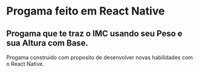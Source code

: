 # Progama feito em React Native
## Progama que te traz o IMC usando seu Peso e sua Altura com Base.
Progama construido com proposito de desenvolver novas habilidades com o React Native.